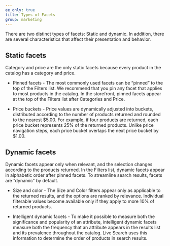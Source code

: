 ```yaml
---
ee_only: true
title: Types of Facets
group: marketing
---
```


There are two distinct types of facets: Static and dynamic. In addition, there are several characteristics that affect their presentation and behavior.

## Static facets

Category and price are the only static facets because every product in the catalog has a category and price.

  - Pinned facets - The most commonly used facets can be “pinned” to the top of the Filters list. We recommend that you pin any facet that applies to most products in the catalog. In the storefront, pinned facets appear at the top of the Filters list after Categories and Price.

  - Price buckets - Price values are dynamically adjusted into buckets, distributed according to the number of products returned and rounded to the nearest $5.00. For example, if four products are returned, each price bucket represents 25% of the returned products. Unlike price navigation steps, each price bucket overlaps the next price bucket by $1.00.

## Dynamic facets

Dynamic facets appear only when relevant, and the selection changes according to the products returned. In the Filters list, dynamic facets appear in alphabetic order after pinned facets. To streamline search results, facets are “dynamic” by default.

  - Size and color - The Size and Color filters appear only as applicable to the returned results, and the options are ranked by relevance. Individual filterable values become available only if they apply to more 10% of returned products.

  - Intelligent dynamic facets - To make it possible to measure both the significance and popularity of an attribute, intelligent dynamic facets measure both the frequency that an attribute appears in the results list and its prevalence throughout the catalog. Live Search uses this information to determine the order of products in search results.
